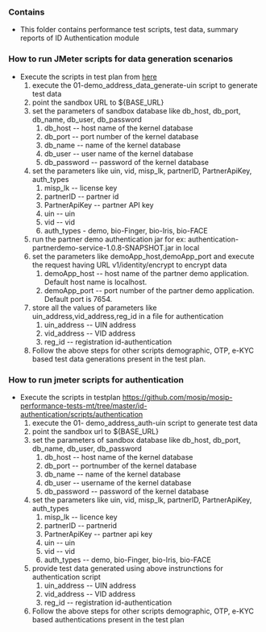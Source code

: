 ### Contains
* This folder contains performance test scripts, test data, summary reports of ID Authentication module

### How to run JMeter scripts for data generation scenarios
* Execute the scripts in test plan from [here](/scripts/data-generate)
    1. execute the 01-demo_address_data_generate-uin script to generate test data
	2. point the sandbox URL to ${BASE_URL} 
	3. set the parameters of sandbox database like db_host, db_port, db_name, db_user, db_password
		1. db_host -- host name of the kernel database
		2. db_port -- port number of the kernel database
		3. db_name -- name of the kernel database
		4. db_user -- user name of the kernel database
		5. db_password -- password of the kernel database
    4. set the parameters like uin, vid, misp_lk, partnerID, PartnerApiKey, auth_types
		1. misp_lk -- license key
		2. partnerID -- partner id
		3. PartnerApiKey -- partner API key
		4. uin -- uin
		5. vid -- vid
		6. auth_types - demo, bio-Finger, bio-Iris, bio-FACE
    5. run the partner demo authentication jar for ex: authentication-partnerdemo-service-1.0.8-SNAPSHOT.jar in local
    6. set the parameters like demoApp_host,demoApp_port and execute the request having URL v1/identity/encrypt to encrypt data 
		1. demoApp_host -- host name of the partner demo application. Default host name is localhost.
		2. demoApp_port -- port number of the partner demo application. Default port is 7654.
    7. store all the values of parameters like uin_address,vid_address,reg_id in a file for authentication
 		1. uin_address -- UIN address
		2. vid_address -- VID address
		3. reg_id -- registration id-authentication
    8. Follow the above steps for other scripts demographic, OTP, e-KYC based test data generations present in the test plan.
 				
### How to run jmeter scripts for authentication
 * Execute the scripts in testplan https://github.com/mosip/mosip-performance-tests-mt/tree/master/id-authentication/scripts/authentication
    1. execute the 01- demo_address_auth-uin script to generate test data
	2. point the sandbox url to ${BASE_URL} 
	3. set the parameters of sandbox database like db_host, db_port, db_name, db_user, db_password
		1. db_host -- host name of the kernel database
		2. db_port -- portnumber of the kernel database
		3. db_name -- name of the kernel database
		4. db_user -- username of the kernel database
		5. db_password -- password of the kernel database
    4. set the parameters like uin, vid, misp_lk, partnerID, PartnerApiKey, auth_types
		1. misp_lk -- licence key
		2. partnerID -- partnerid
		3. PartnerApiKey -- partner api key
		4. uin -- uin
		5. vid -- vid
		6. auth_types -- demo, bio-Finger, bio-Iris, bio-FACE
    7. provide test data generated using above instrunctions for authentication script
 		1. uin_address -- UIN address
		2. vid_address -- VID address
		3. reg_id -- registration id-authentication 	
    8. Follow the above steps for other scripts demographic, OTP, e-KYC based authentications present in the test plan